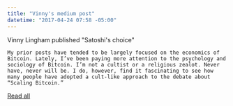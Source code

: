 ```yaml
---
title: "Vinny's medium post"
datetime: "2017-04-24 07:58 -05:00"
---
```


Vinny Lingham published "Satoshi's choice"

```
My prior posts have tended to be largely focused on the economics of Bitcoin. Lately, I’ve been paying more attention to the psychology and sociology of Bitcoin. I’m not a cultist or a religious zealot. Never have, never will be. I do, however, find it fascinating to see how many people have adopted a cult-like approach to the debate about “Scaling Bitcoin.”
```

[Read all](https://vinnylingham.com/satoshis-choice-a439057e2d11)